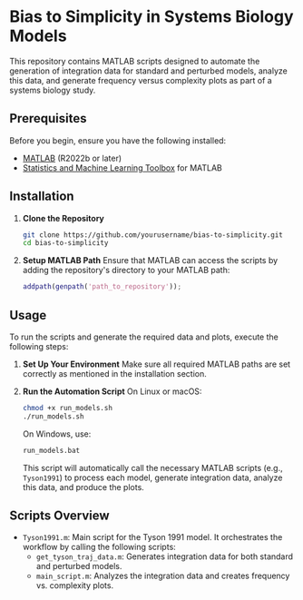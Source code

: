 # Bias to Simplicity in Systems Biology Models

This repository contains MATLAB scripts designed to automate the generation of integration data for standard and perturbed models, analyze this data, and generate frequency versus complexity plots as part of a systems biology study.

## Prerequisites

Before you begin, ensure you have the following installed:
- [MATLAB](https://www.mathworks.com/products/matlab.html) (R2022b or later)
- [Statistics and Machine Learning Toolbox](https://www.mathworks.com/products/statistics.html) for MATLAB

## Installation

1. **Clone the Repository**
   ```bash
   git clone https://github.com/yourusername/bias-to-simplicity.git
   cd bias-to-simplicity
   ```

2. **Setup MATLAB Path**
   Ensure that MATLAB can access the scripts by adding the repository's directory to your MATLAB path:
   ```matlab
   addpath(genpath('path_to_repository'));
   ```

## Usage

To run the scripts and generate the required data and plots, execute the following steps:

1. **Set Up Your Environment**
   Make sure all required MATLAB paths are set correctly as mentioned in the installation section.

2. **Run the Automation Script**
   On Linux or macOS:
   ```bash
   chmod +x run_models.sh
   ./run_models.sh
   ```
   On Windows, use:
   ```bat
   run_models.bat
   ```

   This script will automatically call the necessary MATLAB scripts (e.g., `Tyson1991`) to process each model, generate integration data, analyze this data, and produce the plots.

## Scripts Overview

- `Tyson1991.m`: Main script for the Tyson 1991 model. It orchestrates the workflow by calling the following scripts:
  - `get_tyson_traj_data.m`: Generates integration data for both standard and perturbed models.
  - `main_script.m`: Analyzes the integration data and creates frequency vs. complexity plots.











